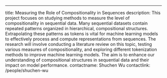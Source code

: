 ---
title: Measuring the Role of Compositionality in Sequences
description: This project focuses on studying methods to measure the level of compositionality in sequential data. Many sequential datasets contain repeated patterns organized in hierarchical, compositional structures. Extrapolating these patterns as tokens is vital for machine learning models to effectively process and compute representations from sequences. The research will involve conducting a literature review on this topic, testing various measures of compositionality, and exploring different tokenization methods to improve machine learning models. The aim is to enhance our understanding of compositional structures in sequential data and their impact on model performance.
contactname: Shuchen Wu
contactlink: /people/shuchen-wu